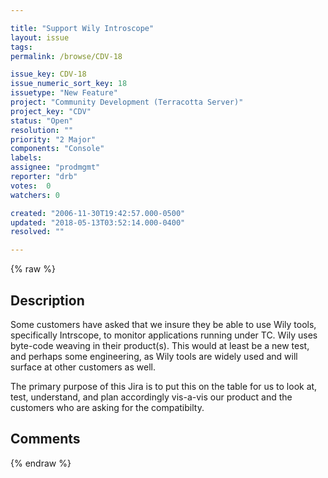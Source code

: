 ```yaml
---

title: "Support Wily Introscope"
layout: issue
tags: 
permalink: /browse/CDV-18

issue_key: CDV-18
issue_numeric_sort_key: 18
issuetype: "New Feature"
project: "Community Development (Terracotta Server)"
project_key: "CDV"
status: "Open"
resolution: ""
priority: "2 Major"
components: "Console"
labels: 
assignee: "prodmgmt"
reporter: "drb"
votes:  0
watchers: 0

created: "2006-11-30T19:42:57.000-0500"
updated: "2018-05-13T03:52:14.000-0400"
resolved: ""

---
```




{% raw %}



## Description

<div markdown="1" class="description">

Some customers have asked that we insure they be able to use Wily tools, specifically Intrscope, to monitor applications running under TC. Wily uses byte-code weaving in their product(s). This would at least be a new test, and perhaps some engineering, as Wily tools are widely used and will surface at other customers as well.

The primary purpose of this Jira is to put this on the table for us to look at, test, understand, and plan accordingly vis-a-vis our product and the customers who are asking for the compatibilty.



</div>

## Comments



{% endraw %}
